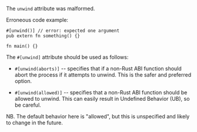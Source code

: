 The `unwind` attribute was malformed.

Erroneous code example:

```ignore (compile_fail not working here; see Issue #43707)
#[unwind()] // error: expected one argument
pub extern fn something() {}

fn main() {}
```

The `#[unwind]` attribute should be used as follows:

- `#[unwind(aborts)]` -- specifies that if a non-Rust ABI function
  should abort the process if it attempts to unwind. This is the safer
  and preferred option.

- `#[unwind(allowed)]` -- specifies that a non-Rust ABI function
  should be allowed to unwind. This can easily result in Undefined
  Behavior (UB), so be careful.

NB. The default behavior here is "allowed", but this is unspecified
and likely to change in the future.

